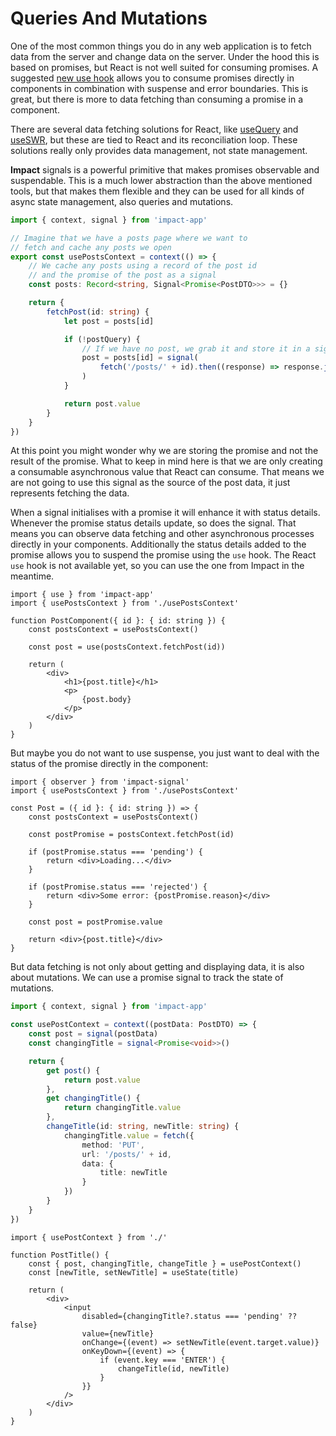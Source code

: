 # Queries And Mutations

One of the most common things you do in any web application is to fetch data from the server and change data on the server. Under the hood this is based on promises, but React is not well suited for consuming promises. A suggested [new use hook](https://blixtdev.com/all-about-reacts-new-use-hook) allows you to consume promises directly in components in combination with suspense and error boundaries. This is great, but there is more to data fetching than consuming a promise in a component.

There are several data fetching solutions for React, like [useQuery](https://tanstack.com/query/v4/docs/react/reference/useQuery) and [useSWR](https://swr.vercel.app/), but these are tied to React and its reconciliation loop. These solutions really only provides data management, not state management.

**Impact** signals is a powerful primitive that makes promises observable and suspendable. This is a much lower abstraction than the above mentioned tools, but that makes them flexible and they can be used for all kinds of async state management, also queries and mutations.

```ts
import { context, signal } from 'impact-app'

// Imagine that we have a posts page where we want to
// fetch and cache any posts we open
export const usePostsContext = context(() => {
    // We cache any posts using a record of the post id
    // and the promise of the post as a signal
    const posts: Record<string, Signal<Promise<PostDTO>>> = {}

    return {
        fetchPost(id: string) {
            let post = posts[id]

            if (!postQuery) {
                // If we have no post, we grab it and store it in a signal
                post = posts[id] = signal(
                    fetch('/posts/' + id).then((response) => response.json())
                )
            }

            return post.value
        }
    }
})
```

At this point you might wonder why we are storing the promise and not the result of the promise. What to keep in mind here is that we are only creating a consumable asynchronous value that React can consume. That means we are not going to use this signal as the source of the post data, it just represents fetching the data.

When a signal initialises with a promise it will enhance it with status details. Whenever the promise status details update, so does the signal. That means you can observe data fetching and other asynchronous processes directly in your components. Additionally the status details added to the promise allows you to suspend the promise using the `use` hook. The React `use` hook is not available yet, so you can use the one from Impact in the meantime.

```tsx
import { use } from 'impact-app'
import { usePostsContext } from './usePostsContext'

function PostComponent({ id }: { id: string }) {
    const postsContext = usePostsContext()

    const post = use(postsContext.fetchPost(id))

    return (
        <div>
            <h1>{post.title}</h1>
            <p>
                {post.body}
            </p>
        </div>
    )
}
```

But maybe you do not want to use suspense, you just want to deal with the status of the promise directly in the component:

```tsx
import { observer } from 'impact-signal'
import { usePostsContext } from './usePostsContext'

const Post = ({ id }: { id: string }) => {
    const postsContext = usePostsContext()

    const postPromise = postsContext.fetchPost(id)

    if (postPromise.status === 'pending') {
        return <div>Loading...</div>
    }

    if (postPromise.status === 'rejected') {
        return <div>Some error: {postPromise.reason}</div>
    }

    const post = postPromise.value

    return <div>{post.title}</div>
}
```

But data fetching is not only about getting and displaying data, it is also about mutations. We can use a promise signal to track the state of mutations.

```ts
import { context, signal } from 'impact-app'

const usePostContext = context((postData: PostDTO) => {
    const post = signal(postData)
    const changingTitle = signal<Promise<void>>()

    return {
        get post() {
            return post.value
        },
        get changingTitle() {
            return changingTitle.value
        },
        changeTitle(id: string, newTitle: string) {
            changingTitle.value = fetch({
                method: 'PUT',
                url: '/posts/' + id,
                data: {
                    title: newTitle
                }
            })
        }
    }
})
```

```tsx
import { usePostContext } from './'

function PostTitle() {
    const { post, changingTitle, changeTitle } = usePostContext()
    const [newTitle, setNewTitle] = useState(title)

    return (
        <div>
            <input
                disabled={changingTitle?.status === 'pending' ?? false}
                value={newTitle}
                onChange={(event) => setNewTitle(event.target.value)}
                onKeyDown={(event) => {
                    if (event.key === 'ENTER') {
                        changeTitle(id, newTitle)
                    }
                }}
            />
        </div>
    )
}
```